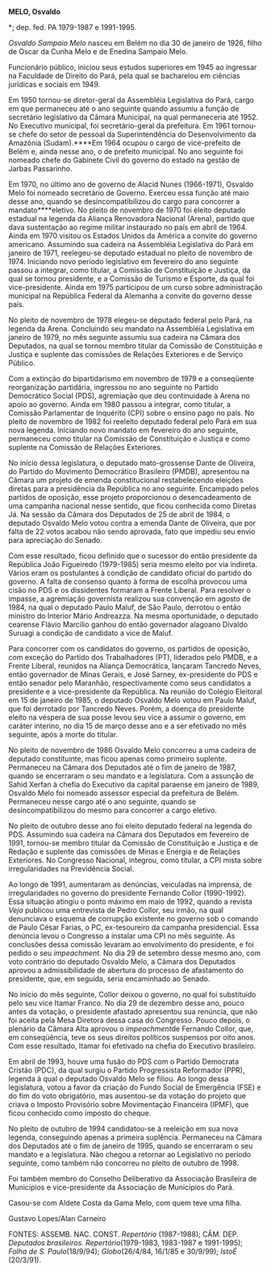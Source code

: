 **MELO, Osvaldo**

\*; dep. fed. PA 1979-1987 e 1991-1995.

*Osvaldo Sampaio Melo* nasceu em Belém no dia 30 de janeiro de 1926,
filho de Oscar da Cunha Melo e de Enedina Sampaio Melo.

Funcionário público, iniciou seus estudos superiores em 1945 ao
ingressar na Faculdade de Direito do Pará, pela qual se bacharelou em
ciências jurídicas e sociais em 1949.

Em 1950 tornou-se diretor-geral da Assembléia Legislativa do Pará, cargo
em que permaneceu até o ano seguinte quando assumiu a função de
secretário legislativo da Câmara Municipal, na qual permaneceria até
1952. No Executivo municipal, foi secretário-geral da prefeitura. Em
1961 tornou-se chefe do setor de pessoal da Superintendência do
Desenvolvimento da Amazônia (Sudam).****Em 1964 ocupou o cargo de
vice-prefeito de Belém e, ainda nesse ano, o de prefeito municipal. No
ano seguinte foi nomeado chefe do Gabinete Civil do governo do estado na
gestão de Jarbas Passarinho.

Em 1970, no último ano de governo de Alacid Nunes (1966-1971), Osvaldo
Melo foi nomeado secretário de Governo. Exerceu essa função até maio
desse ano, quando se desincompatibilizou do cargo para concorrer a
mandato****eletivo. No pleito de novembro de 1970 foi eleito deputado
estadual na legenda da Aliança Renovadora Nacional (Arena), partido que
dava sustentação ao regime militar instaurado no país em abril de 1964.
Ainda em 1970 visitou os Estados Unidos da América a convite do governo
americano. Assumindo sua cadeira na Assembléia Legislativa do Pará em
janeiro de 1971, reelegeu-se deputado estadual no pleito de novembro de
1974. Iniciando novo período legislativo em fevereiro do ano seguinte
passou a integrar, como titular, a Comissão de Constituição e Justiça,
da qual se tornou presidente, e a Comissão de Turismo e Esporte, da qual
foi vice-presidente. Ainda em 1975 participou de um curso sobre
administração municipal na República Federal da Alemanha a convite do
governo desse país.

No pleito de novembro de 1978 elegeu-se deputado federal pelo Pará, na
legenda da Arena. Concluindo seu mandato na Assembléia Legislativa em
janeiro de 1979, no mês seguinte assumiu sua cadeira na Câmara dos
Deputados, na qual se tornou membro titular da Comissão de Constituição
e Justiça e suplente das comissões de Relações Exteriores e de Serviço
Público.

Com a extinção do bipartidarismo em novembro de 1979 e a conseqüente
reorganização partidária, ingressou no ano seguinte no Partido
Democrático Social (PDS), agremiação que deu continuidade à Arena no
apoio ao governo. Ainda em 1980 passou a integrar, como titular, a
Comissão Parlamentar de Inquérito (CPI) sobre o ensino pago no país. No
pleito de novembro de 1982 foi reeleito deputado federal pelo Pará em
sua nova legenda. Iniciando novo mandato em fevereiro do ano seguinte,
permaneceu como titular na Comissão de Constituição e Justiça e como
suplente na Comissão de Relações Exteriores.

No início dessa legislatura, o deputado mato-grossense Dante de
Oliveira, do Partido do Movimento Democrático Brasileiro (PMDB),
apresentou na Câmara um projeto de emenda constitucional restabelecendo
eleições diretas para a presidência da República no ano seguinte.
Encampado pelos partidos de oposição, esse projeto proporcionou o
desencadeamento de uma campanha nacional nesse sentido, que ficou
conhecida como Diretas Já. Na sessão da Câmara dos Deputados de 25 de
abril de 1984, o deputado Osvaldo Melo votou contra a emenda Dante de
Oliveira, que por falta de 22 votos acabou não sendo aprovada, fato que
impediu seu envio para apreciação do Senado.

Com esse resultado, ficou definido que o sucessor do então presidente da
República João Figueiredo (1979-1985) seria mesmo eleito por via
indireta. Vários eram os postulantes à condição de candidato oficial do
partido do governo. A falta de consenso quanto à forma de escolha
provocou uma cisão no PDS e os dissidentes formaram a Frente Liberal.
Para resolver o impasse, a agremiação governista realizou sua convenção
em agosto de 1984, na qual o deputado Paulo Maluf, de São Paulo,
derrotou o então ministro do Interior Mário Andreazza. Na mesma
oportunidade, o deputado cearense Flávio Marcílio ganhou do então
governador alagoano Divaldo Suruagi a condição de candidato a vice de
Maluf.

Para concorrer com os candidatos do governo, os partidos de oposição,
com exceção do Partido dos Trabalhadores (PT), liderados pelo PMDB, e a
Frente Liberal, reunidos na Aliança Democrática, lançaram Tancredo
Neves, então governador de Minas Gerais, e José Sarney, ex-presidente do
PDS e então senador pelo Maranhão, respectivamente como seus candidatos
a presidente e a vice-presidente da República. Na reunião do Colégio
Eleitoral em 15 de janeiro de 1985, o deputado Osvaldo Melo votou em
Paulo Maluf, que foi derrotado por Tancredo Neves. Porém, a doença do
presidente eleito na véspera de sua posse levou seu vice a assumir o
governo, em caráter interino, no dia 15 de março desse ano e a ser
efetivado no mês seguinte, após a morte do titular.

No pleito de novembro de 1986 Osvaldo Melo concorreu a uma cadeira de
deputado constituinte, mas ficou apenas como primeiro suplente.
Permaneceu na Câmara dos Deputados até o fim de janeiro de 1987, quando
se encerraram o seu mandato e a legislatura. Com a assunção de Sahid
Xerfan à chefia do Executivo da capital paraense em janeiro de 1989,
Osvaldo Melo foi nomeado assessor especial da prefeitura de Belém.
Permaneceu nesse cargo até o ano seguinte, quando se desincompatibilizou
do mesmo para concorrer a cargo eletivo.

No pleito de outubro desse ano foi eleito deputado federal na legenda do
PDS. Assumindo sua cadeira na Câmara dos Deputados em fevereiro de 1991,
tornou-se membro titular da Comissão de Constituição e Justiça e de
Redação e suplente das comissões de Minas e Energia e de Relações
Exteriores. No Congresso Nacional, integrou, como titular, a CPI mista
sobre irregularidades na Previdência Social.

Ao longo de 1991, aumentaram as denúncias, veiculadas na imprensa, de
irregularidades no governo do presidente Fernando Collor (1990-1992).
Essa situação atingiu o ponto máximo em maio de 1992, quando a revista
*Veja* publicou uma entrevista de Pedro Collor, seu irmão, na qual
denunciava o esquema de corrupção existente no governo sob o comando de
Paulo César Farias, o PC, ex-tesoureiro da campanha presidencial. Essa
denúncia levou o Congresso a instalar uma CPI no mês seguinte. As
conclusões dessa comissão levaram ao envolvimento do presidente, e foi
pedido o seu *impeachment*. No dia 29 de setembro desse mesmo ano, com
voto contrário do deputado Osvaldo Melo, a Câmara dos Deputados aprovou
a admissibilidade de abertura do processo de afastamento do presidente,
que, em seguida, seria encaminhado ao Senado.

No início do mês seguinte, Collor deixou o governo, no qual foi
substituído pelo seu vice Itamar Franco. No dia 29 de dezembro desse
ano, pouco antes da votação, o presidente afastado apresentou sua
renúncia, que não foi aceita pela Mesa Diretora dessa casa do Congresso.
Pouco depois, o plenário da Câmara Alta aprovou o *impeachment*de
Fernando Collor, que, em conseqüência, teve os seus direitos políticos
suspensos por oito anos. Com esse resultado, Itamar foi efetivado na
chefia do Executivo brasileiro.

Em abril de 1993, houve uma fusão do PDS com o Partido Democrata Cristão
(PDC), da qual surgiu o Partido Progressista Reformador (PPR), legenda à
qual o deputado Osvaldo Melo se filiou. Ao longo dessa legislatura,
votou a favor da criação do Fundo Social de Emergência (FSE) e do fim do
voto obrigatório, mas ausentou-se da votação do projeto que criava o
Imposto Provisório sobre Movimentação Financeira (IPMF), que ficou
conhecido como imposto do cheque.

No pleito de outubro de 1994 candidatou-se à reeleição em sua nova
legenda, conseguindo apenas a primeira suplência. Permaneceu na Câmara
dos Deputados até o fim de janeiro de 1995, quando se encerraram o seu
mandato e a legislatura. Não chegou a retornar ao Legislativo no período
seguinte, como também não concorreu no pleito de outubro de 1998.

Foi também membro do Conselho Deliberativo da Associação Brasileira de
Municípios e vice-presidente da Associação de Municípios do Pará.

Casou-se com Aldete Costa da Gama Melo, com quem teve uma filha.

Gustavo Lopes/Alan Carneiro

FONTES: ASSEMB. NAC. CONST. *Repertório* (1987-1988); CÂM. DEP.
*Deputados brasileiros. Repertório*(1979-1983, 1983-1987 e 1991-1995);
*Folha de S. Paulo*(18/9/94); *Globo*(26/4/84, 16/1/85 e 30/9/99);
*IstoÉ* (20/3/91).

 
